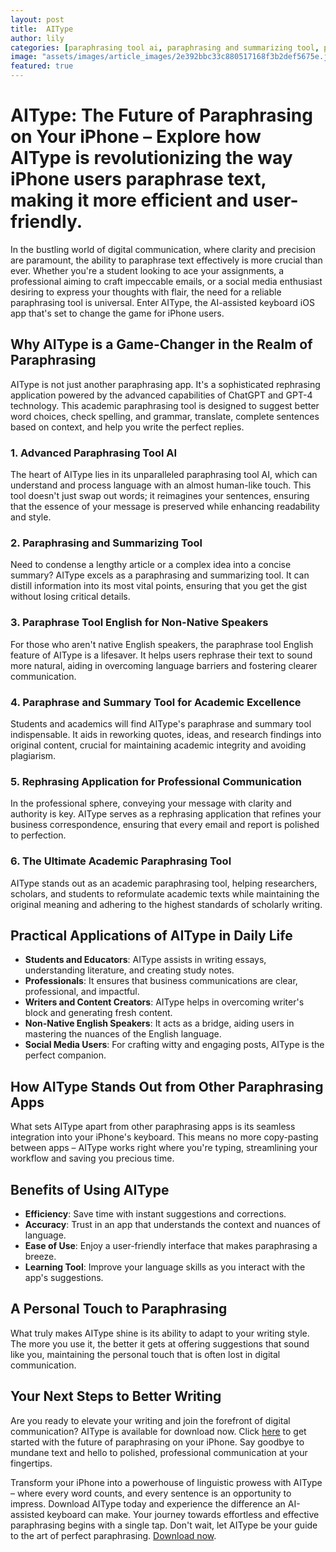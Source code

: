 ```yaml
---
layout: post
title:  AIType
author: lily
categories: [paraphrasing tool ai, paraphrasing and summarizing tool, paraphrase tool english, paraphrase and summary tool, rephrasing application, academic paraphrasing tool, paraphrasing app]
image: "assets/images/article_images/2e392bbc33c880517168f3b2def5675e.jpg"
featured: true
---
```


# AIType: The Future of Paraphrasing on Your iPhone – Explore how AIType is revolutionizing the way iPhone users paraphrase text, making it more efficient and user-friendly.

In the bustling world of digital communication, where clarity and precision are paramount, the ability to paraphrase text effectively is more crucial than ever. Whether you're a student looking to ace your assignments, a professional aiming to craft impeccable emails, or a social media enthusiast desiring to express your thoughts with flair, the need for a reliable paraphrasing tool is universal. Enter AIType, the AI-assisted keyboard iOS app that's set to change the game for iPhone users.

## Why AIType is a Game-Changer in the Realm of Paraphrasing

AIType is not just another paraphrasing app. It's a sophisticated rephrasing application powered by the advanced capabilities of ChatGPT and GPT-4 technology. This academic paraphrasing tool is designed to suggest better word choices, check spelling, and grammar, translate, complete sentences based on context, and help you write the perfect replies.

### 1. Advanced Paraphrasing Tool AI
The heart of AIType lies in its unparalleled paraphrasing tool AI, which can understand and process language with an almost human-like touch. This tool doesn't just swap out words; it reimagines your sentences, ensuring that the essence of your message is preserved while enhancing readability and style.

### 2. Paraphrasing and Summarizing Tool
Need to condense a lengthy article or a complex idea into a concise summary? AIType excels as a paraphrasing and summarizing tool. It can distill information into its most vital points, ensuring that you get the gist without losing critical details.

### 3. Paraphrase Tool English for Non-Native Speakers
For those who aren't native English speakers, the paraphrase tool English feature of AIType is a lifesaver. It helps users rephrase their text to sound more natural, aiding in overcoming language barriers and fostering clearer communication.

### 4. Paraphrase and Summary Tool for Academic Excellence
Students and academics will find AIType's paraphrase and summary tool indispensable. It aids in reworking quotes, ideas, and research findings into original content, crucial for maintaining academic integrity and avoiding plagiarism.

### 5. Rephrasing Application for Professional Communication
In the professional sphere, conveying your message with clarity and authority is key. AIType serves as a rephrasing application that refines your business correspondence, ensuring that every email and report is polished to perfection.

### 6. The Ultimate Academic Paraphrasing Tool
AIType stands out as an academic paraphrasing tool, helping researchers, scholars, and students to reformulate academic texts while maintaining the original meaning and adhering to the highest standards of scholarly writing.

## Practical Applications of AIType in Daily Life

- **Students and Educators**: AIType assists in writing essays, understanding literature, and creating study notes.
- **Professionals**: It ensures that business communications are clear, professional, and impactful.
- **Writers and Content Creators**: AIType helps in overcoming writer's block and generating fresh content.
- **Non-Native English Speakers**: It acts as a bridge, aiding users in mastering the nuances of the English language.
- **Social Media Users**: For crafting witty and engaging posts, AIType is the perfect companion.

## How AIType Stands Out from Other Paraphrasing Apps

What sets AIType apart from other paraphrasing apps is its seamless integration into your iPhone's keyboard. This means no more copy-pasting between apps – AIType works right where you're typing, streamlining your workflow and saving you precious time.

## Benefits of Using AIType

- **Efficiency**: Save time with instant suggestions and corrections.
- **Accuracy**: Trust in an app that understands the context and nuances of language.
- **Ease of Use**: Enjoy a user-friendly interface that makes paraphrasing a breeze.
- **Learning Tool**: Improve your language skills as you interact with the app's suggestions.

## A Personal Touch to Paraphrasing

What truly makes AIType shine is its ability to adapt to your writing style. The more you use it, the better it gets at offering suggestions that sound like you, maintaining the personal touch that is often lost in digital communication.

## Your Next Steps to Better Writing

Are you ready to elevate your writing and join the forefront of digital communication? AIType is available for download now. Click [here](https://apps.apple.com/us/app/aitype-grammar-check-keyboard/id6469163944) to get started with the future of paraphrasing on your iPhone. Say goodbye to mundane text and hello to polished, professional communication at your fingertips.

Transform your iPhone into a powerhouse of linguistic prowess with AIType – where every word counts, and every sentence is an opportunity to impress. Download AIType today and experience the difference an AI-assisted keyboard can make. Your journey towards effortless and effective paraphrasing begins with a single tap. Don't wait, let AIType be your guide to the art of perfect paraphrasing. [Download now](https://apps.apple.com/us/app/aitype-grammar-check-keyboard/id6469163944).